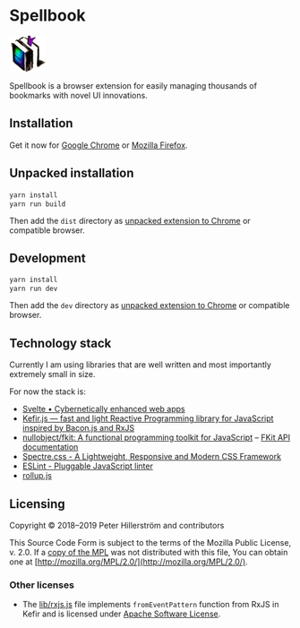 # Spellbook

![](src/asset/spellbook_icon_bookmarked.png)

Spellbook is a browser extension for easily managing thousands of bookmarks
with novel UI innovations.

## Installation

Get it now for
[Google Chrome](https://chrome.google.com/webstore/detail/spellbook/mpngjgnmljpfedcllnndbeeponjdjcnk)
or
[Mozilla Firefox](https://addons.mozilla.org/fi/firefox/addon/spellbook-peterhil/).


## Unpacked installation

```
yarn install
yarn run build
```

Then add the `dist` directory as [unpacked extension to Chrome](https://developer.chrome.com/extensions/getstarted#manifest) or compatible browser.

## Development

```
yarn install
yarn run dev
```

Then add the `dev` directory as [unpacked extension to Chrome](https://developer.chrome.com/extensions/getstarted#manifest) or compatible browser.

## Technology stack

Currently I am using libraries that are well written and most importantly
extremely small in size.

For now the stack is:

- [Svelte • Cybernetically enhanced web apps](https://svelte.dev/)
- [Kefir.js — fast and light Reactive Programming library for JavaScript inspired by Bacon.js and RxJS](https://kefirjs.github.io/kefir/)
- [nullobject/fkit: A functional programming toolkit for JavaScript](https://github.com/nullobject/fkit) – [FKit API documentation](https://nullobject.github.io/fkit/api.html)
- [Spectre.css - A Lightweight, Responsive and Modern CSS Framework](https://picturepan2.github.io/spectre/)
- [ESLint - Pluggable JavaScript linter](https://eslint.org/)
- [rollup.js](https://rollupjs.org/guide/en)

## Licensing

Copyright © 2018–2019 Peter Hillerström and contributors

This Source Code Form is subject to the terms of the Mozilla Public
License, v. 2.0. If a [copy of the MPL](https://github.com/peterhil/spellbook/blob/master/LICENSE.txt) was not distributed with this
file, You can obtain one at [http://mozilla.org/MPL/2.0/](http://mozilla.org/MPL/2.0/).

### Other licenses

- The [lib/rxjs.js](https://github.com/peterhil/spellbook/blob/master/src/lib/rxjs.js) file implements `fromEventPattern` function from RxJS in Kefir and is licensed under [Apache Software License](http://www.apache.org/licenses/LICENSE-2.0).
